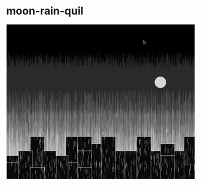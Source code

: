 # moon-rain-quil
<img src="https://github.com/bsrushti/moon-rain-quil/blob/master/rain-moon.gif" alt="purple-rain" title="DEMO">
